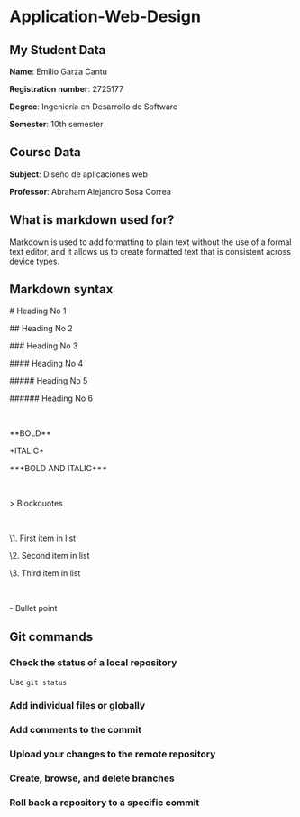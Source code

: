 # Application-Web-Design

## My Student Data

**Name**: Emilio Garza Cantu

**Registration number**: 2725177

**Degree**: Ingeniería en Desarrollo de Software

**Semester**: 10th semester

## Course Data

**Subject**: Diseño de aplicaciones web

**Professor**: Abraham Alejandro Sosa Correa

## What is markdown used for?
Markdown is used to add formatting to plain text without the use of a formal text editor, and it allows us to create formatted text that is consistent across device types.

## Markdown syntax
\# Heading No 1

\## Heading No 2

\### Heading No 3

\#### Heading No 4

\##### Heading No 5

\###### Heading No 6

<br />

\*\*BOLD\*\*

\*ITALIC\*

\*\*\*BOLD AND ITALIC\*\*\*

<br />

\> Blockquotes

<br />

\1. First item in list

\2. Second item in list

\3. Third item in list

<br />

\- Bullet point 

## Git commands

### Check the status of a local repository
Use `git status`
### Add individual files or globally
### Add comments to the commit
### Upload your changes to the remote repository
### Create, browse, and delete branches
### Roll back a repository to a specific commit


